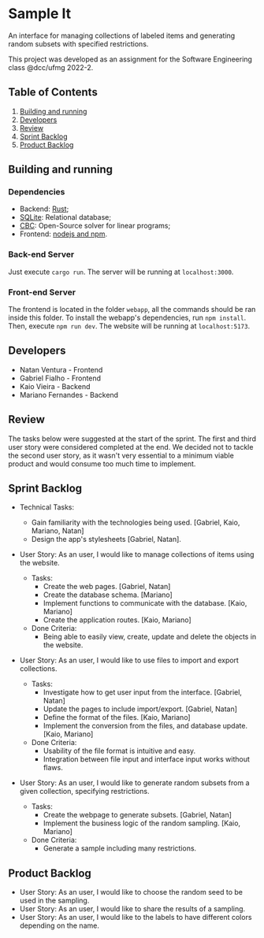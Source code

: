 # Sample It

An interface for managing collections of labeled items and generating random subsets with specified restrictions.

This project was developed as an assignment for the Software Engineering class @dcc/ufmg 2022-2.

## Table of Contents
1. [Building and running](#building-and-running)
2. [Developers](#developers)
3. [Review](#review)
4. [Sprint Backlog](#sprint-backlog)
5. [Product Backlog](#product-backlog)

## Building and running

### Dependencies

- Backend: [Rust](https://www.rust-lang.org/);
- [SQLite](https://www.sqlite.org/index.html): Relational database;
- [CBC](https://github.com/coin-or/Cbc): Open-Source solver for linear programs;
- Frontend: [nodejs and npm](https://nodejs.org/en/).

### Back-end Server

Just execute `cargo run`. The server will be running at `localhost:3000`.

### Front-end Server

The frontend is located in the folder `webapp`, all the commands should be ran inside this folder.
To install the webapp's dependencies, run `npm install`. Then, execute `npm run dev`. The website will be running at `localhost:5173`.

## Developers

- Natan Ventura - Frontend
- Gabriel Fialho - Frontend
- Kaio Vieira - Backend
- Mariano Fernandes - Backend

## Review

The tasks below were suggested at the start of the sprint. The first and third user story were considered completed at the end. We decided not to tackle the second user story, as it wasn't very essential to a minimum viable product and would consume too much time to implement.

## Sprint Backlog

- Technical Tasks:
	- Gain familiarity with the technologies being used. [Gabriel, Kaio, Mariano, Natan]
	- Design the app's stylesheets [Gabriel, Natan].

- User Story: As an user, I would like to manage collections of items using the website.
	- Tasks:
		- Create the web pages. [Gabriel, Natan]
		- Create the database schema. [Mariano]
		- Implement functions to communicate with the database. [Kaio, Mariano]
		- Create the application routes. [Kaio, Mariano]
	- Done Criteria:
		- Being able to easily view, create, update and delete the objects in the website.

- User Story: As an user, I would like to use files to import and export collections.
	- Tasks:
		- Investigate how to get user input from the interface. [Gabriel, Natan]
		- Update the pages to include import/export. [Gabriel, Natan]
		- Define the format of the files. [Kaio, Mariano]
		- Implement the conversion from the files, and database update. [Kaio, Mariano]
	- Done Criteria:
		- Usability of the file format is intuitive and easy.
		- Integration between file input and interface input works without flaws.

- User Story: As an user, I would like to generate random subsets from a given collection, specifying restrictions.
	- Tasks:
		- Create the webpage to generate subsets. [Gabriel, Natan]
		- Implement the business logic of the random sampling. [Kaio, Mariano]
	- Done Criteria:
		- Generate a sample including many restrictions.

## Product Backlog

- User Story: As an user, I would like to choose the random seed to be used in the sampling.
- User Story: As an user, I would like to share the results of a sampling. 
- User Story: As an user, I would like to the labels to have different colors depending on the name.
